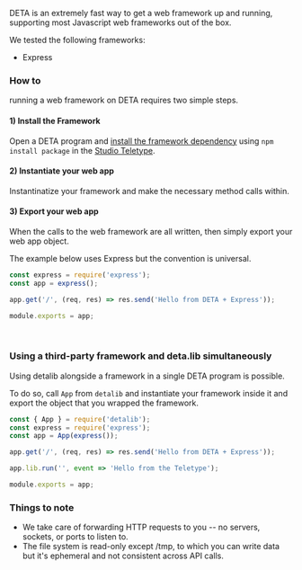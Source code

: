DETA is an extremely fast way to get a web framework up and running, supporting most Javascript web frameworks out of the box.

We tested the following frameworks:

- Express

### How to

running a web framework on DETA requires two simple steps.

#### 1) Install the Framework

Open a DETA program and [install the framework dependency](/packages/) using `npm install package` in the [Studio Teletype](/teletype/).

#### 2) Instantiate your web app

Instantinatize your framework and make the necessary method calls within.

#### 3) Export your web app

When the calls to the web framework are all written, then simply export your web app object.

The example below uses Express but the convention is universal.

```javascript
const express = require('express');
const app = express();

app.get('/', (req, res) => res.send('Hello from DETA + Express'));

module.exports = app;
```

<br />

### Using a third-party framework and deta.lib simultaneously

Using detalib alongside a framework in a single DETA program is possible.

To do so, call `App` from `detalib` and instantiate your framework inside it and export the object that you wrapped the framework.

```javascript
const { App } = require('detalib');
const express = require('express');
const app = App(express());

app.get('/', (req, res) => res.send('Hello from DETA + Express'));

app.lib.run('', event => 'Hello from the Teletype');

module.exports = app;
```

### Things to note

- We take care of forwarding HTTP requests to you -- no servers, sockets, or ports to listen to.
- The file system is read-only except /tmp, to which you can write data but it's ephemeral and not consistent across API calls.
